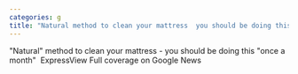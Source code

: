 ```yaml
---
categories: g
title: "Natural method to clean your mattress  you should be doing this once a month  Express"
---
```

"Natural" method to clean your mattress - you should be doing this "once a month"&nbsp;&nbsp;ExpressView Full coverage on Google News